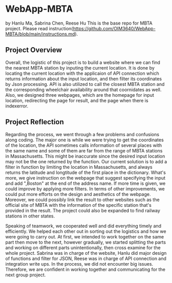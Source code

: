 # WebApp-MBTA
by Hanlu Ma, Sabrina Chen, Reese Hu
This is the base repo for MBTA project. Please read instruction(https://github.com/OIM3640/WebApp-MBTA/blob/main/instructions.md).
## Project Overview
 Overall, the logistic of this project is to build a website where we can find the nearest MBTA station by inputing the current location. It is done by locating the current location with the applicaion of API connection which returns information about the input location, and then filter its coordinates by Json processing. API is also utilized to call the closest MBTA station and the corresponding wheelchair availability around that coornidates as well. Also, we designed three webpages, which are the homepage for input location, redirecting the page for result, and the page when there is indexerror.

## Project Reflection
 Regarding the process, we went through a few problems and confusions along coding. The major one is while we were trying to get the coordinates of the location, the API sometimes calls information of several places with the same name and some of them are far from the range of MBTA stations in Massachusetts. This might be inaccurate since the desired input location may not be the one returned by the function. Our current solution is to add a filter in function by limiting the location in Massachusetts, and always returns the latitude and longtitude of the first place in the dictionary. What's more, we give instruction on the webpage that suggest specifying the input and add ",Boston" at the end of the address name. If more time is given, we could improve by applying more filters. In terms of other improvements, we could put more efforts on the design and aesthetics of the webpage. Moreover, we could possibly link the result to other websites such as the official site of MBTA with the information of the specific station that's provided in the result. The project could also be expanded to find railway stations in other states.

 Speaking of teamwork, we cooperated well and did everything timely and efficiently. We helped each other out in sorting out the logistics and how we were going to carry out. At first, we intended to work together on the same part then move to the next, however gradually, we started splitting the parts and working on different parts unintentionally, then cross examine for the whole project. Sabrina was in charge of the website, Hanlu did major design of functions and filter for JSON, Reese was in charge of API connection and integration write ups. In the process, we did not encounter big issues. Therefore, we are confident in working together and communicating for the next group project.

 


